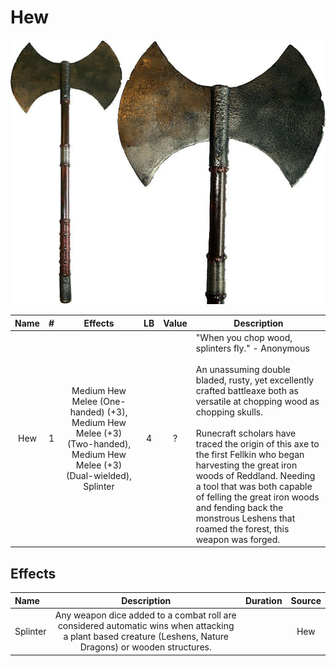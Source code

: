# Hew

![Copyright](Hew.png)

| Name | # |                Effects                | LB | Value | Description                                                                                                                                                                                                                                                                                                                                                                                                                                                                                        |
| :--: | :-: | :-----------------------------------: | :-: | :---: | -------------------------------------------------------------------------------------------------------------------------------------------------------------------------------------------------------------------------------------------------------------------------------------------------------------------------------------------------------------------------------------------------------------------------------------------------------------------------------------------------- |
| Hew | 1 | Medium Hew Melee (One-handed) (+3), Medium Hew Melee (+3) (Two-handed), Medium Hew Melee (+3) (Dual-wielded), Splinter | 4 |   ?   | "When you chop wood, splinters fly."  - Anonymous<br /><br />An unassuming double bladed, rusty, yet excellently crafted battleaxe both as versatile at chopping wood as chopping skulls.<br /><br />Runecraft scholars have traced the origin of this axe to the first Fellkin who began harvesting the great iron woods of Reddland. Needing a tool that was both capable of felling the great iron woods and fending back the monstrous Leshens that roamed the forest, this weapon was forged. |

## Effects

| Name     |                                                                            Description                                                                            | Duration | Source |
| :------- | :--------------------------------------------------------------------------------------------------------------------------------------------------------: | :------: | :----: |
| Splinter | Any weapon dice added to a combat roll are considered automatic wins when attacking a plant based creature (Leshens, Nature Dragons) or wooden structures. |          |  Hew  |
